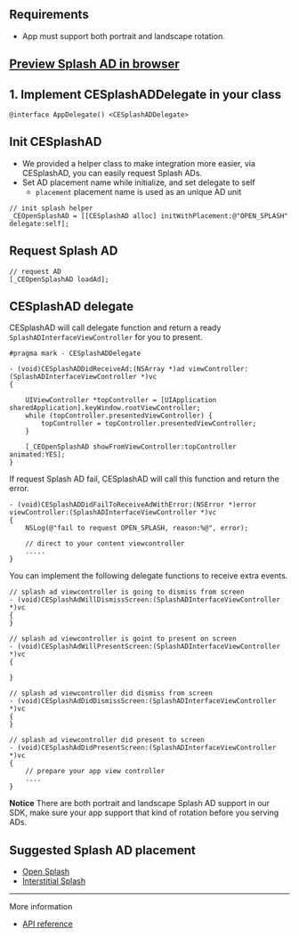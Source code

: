 ## Requirements
- App must support both portrait and landscape rotation.

## [Preview Splash AD in browser](https://s3.cn-north-1.amazonaws.com.cn/intowow-common/preview/SPLASH2_VIDEO_GENERAL_P_ICLICK.html)

## 1. Implement CESplashADDelegate in your class
```objc
@interface AppDelegate() <CESplashADDelegate>
```

## Init CESplashAD
- We provided a helper class to make integration more easier, via CESplashAD, you can easily request Splash ADs.
- Set AD placement name while initialize, and set delegate to self
    - `placement` placement name is used as an unique AD unit

```objc
// init splash helper
_CEOpenSplashAD = [[CESplashAD alloc] initWithPlacement:@"OPEN_SPLASH" delegate:self];
```

## Request Splash AD
```objc
// request AD
[_CEOpenSplashAD loadAd];
```

## CESplashAD delegate
CESplashAD will call delegate function and return a ready `SplashADInterfaceViewController` for you to present.
```objc
#pragma mark - CESplashADDelegate

- (void)CESplashADDidReceiveAd:(NSArray *)ad viewController:(SplashADInterfaceViewController *)vc
{

    UIViewController *topController = [UIApplication sharedApplication].keyWindow.rootViewController;
    while (topController.presentedViewController) {
        topController = topController.presentedViewController;
    }

    [_CEOpenSplashAD showFromViewController:topController animated:YES];
}
```
If request Splash AD fail, CESplashAD will call this function and return the error.
```objc
- (void)CESplashADDidFailToReceiveAdWithError:(NSError *)error viewController:(SplashADInterfaceViewController *)vc
{
    NSLog(@"fail to request OPEN_SPLASH, reason:%@", error);

    // direct to your content viewcontroller
    .....
}
```

You can implement the following delegate functions to receive extra events.
```objc
// splash ad viewcontroller is going to dismiss from screen
- (void)CESplashAdWillDismissScreen:(SplashADInterfaceViewController *)vc
{
}

// splash ad viewcontroller is goint to present on screen
- (void)CESplashAdWillPresentScreen:(SplashADInterfaceViewController *)vc
{

}

// splash ad viewcontroller did dismiss from screen
- (void)CESplashAdDidDismissScreen:(SplashADInterfaceViewController *)vc
{
}

// splash ad viewcontroller did present to screen
- (void)CESplashAdDidPresentScreen:(SplashADInterfaceViewController *)vc
{
    // prepare your app view controller
    ....
}
```
**Notice** There are both portrait and landscape Splash AD support in our SDK, make sure your app support that kind of rotation before you serving ADs.

## Suggested Splash AD placement
- [Open Splash](open-splash-ad.md)
- [Interstitial Splash](interstitial-ad.md)

***
More information

- [API reference]()
